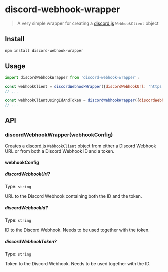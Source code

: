 # discord-webhook-wrapper

> A very simple wrapper for creating a [discord.js](https://github.com/discordjs/discord.js) `WebhookClient` object

## Install

```sh
npm install discord-webhook-wrapper
```

## Usage

```js
import discordWebhookWrapper from 'discord-webhook-wrapper';

const webhookClient = discordWebhookWrapper({discordWebhookUrl: 'https://discord.com/api/webhooks/1337/example-token'});
// ...

const webhookClientUsingIdAndToken = discordWebhookWrapper({discordWebhookId: '1337', discordWebhookToken: 'example-token'});
// ...
```

## API

### discordWebhookWrapper(webhookConfig)

Creates a [discord.js](https://github.com/discordjs/discord.js) `WebhookClient` object from either a Discord Webhook URL or from both a Discord Webhook ID and a token.

#### webhookConfig

##### discordWebhookUrl?

Type: `string`

URL to the Discord Webhook containing both the ID and the token.

##### discordWebhookId?

Type: `string`

ID to the Discord Webhook. Needs to be used together with the token.

##### discordWebhookToken?

Type: `string`

Token to the Discord Webhook. Needs to be used together with the ID.
